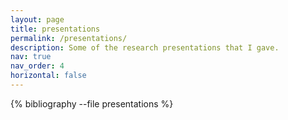```yaml
---
layout: page
title: presentations
permalink: /presentations/
description: Some of the research presentations that I gave.
nav: true
nav_order: 4
horizontal: false
---
```


<!-- _pages/presentations.md -->
<div class="publications">

{% bibliography --file presentations %}

</div>